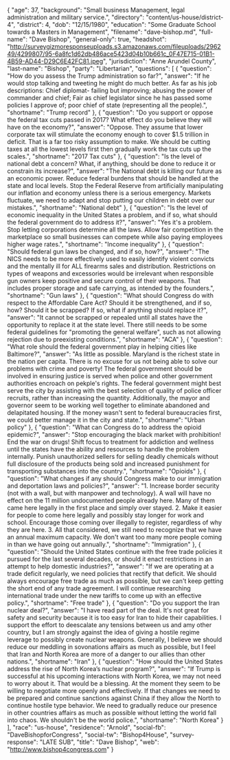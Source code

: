 {
  "age": 37,
  "background": "Small business Management, legal administration and military service.",
  "directory": "content/us-house/district-4",
  "district": 4,
  "dob": "12/15/1980",
  "education": "Some Graduate School towards a Masters in Management",
  "filename": "dave-bishop.md",
  "full-name": "Dave Bishop",
  "general-only": true,
  "headshot": "http://surveygizmoresponseuploads.s3.amazonaws.com/fileuploads/296249/4299807/95-6a8fc1d62db486ace5423d04b10b661c_0F47E715-01B1-4B59-AD44-D29C6E42FC81.jpeg",
  "jurisdiction": "Anne Arundel County",
  "last-name": "Bishop",
  "party": "Libertarian",
  "questions": [
    {
      "question": "How do you assess the Trump administration so far?",
      "answer": "If he would stop talking and tweeting he might do much better. As far as his job descriptions: Chief diplomat- failing but improving; abusing the power of commander and chief; Fair as chief legislator since he has passed some policies I approve of; poor chief of state (representing all the people).",
      "shortname": "Trump record"
    },
    {
      "question": "Do you support or oppose the federal tax cuts passed in 2017? What effect do you believe they will have on the economy?",
      "answer": "Oppose. They assume that lower corporate tax will stimulate the economy enough to cover $1.5 trillion in deficit. That is a far too risky assumption to make. We should be cutting taxes at all the lowest levels first then gradually work the tax cuts up the scales.",
      "shortname": "2017 Tax cuts"
    },
    {
      "question": "Is the level of national debt a concern? What, if anything, should be done to reduce it or constrain its increase?",
      "answer": "The National debt is killing our future as an economic power. Reduce federal burdens that should be handled at the state and local levels. Stop the Federal Reserve from artificially manipulating our inflation and economy unless there is a serious emergency. Markets fluctuate, we need to adapt and stop putting our children in debt over our mistakes.",
      "shortname": "National debt"
    },
    {
      "question": "Is the level of economic inequality in the United States a problem, and if so, what should the federal government do to address it?",
      "answer": "Yes it's a problem. Stop letting corporations determine all the laws. Allow fair competition in the marketplace so small businesses can compete while also paying employees higher wage rates.",
      "shortname": "Income inequality"
    },
    {
      "question": "Should federal gun laws be changed, and if so, how?",
      "answer": "The NICS needs to be more effectively used to easily identify violent convicts and the mentally ill for ALL firearms sales and distribution. Restrictions on types of weapons and excessories would be irrelevant when responsible gun owners keep positive and secure control of their weapons. That includes proper storage and safe carrying, as intended by the founders.",
      "shortname": "Gun laws"
    },
    {
      "question": "What should Congress do with respect to the Affordable Care Act? Should it be strengthened, and if so, how? Should it be scrapped? If so, what if anything should replace it?",
      "answer": "It cannot be scrapped or repealed until all states have the opportunity to replace it at the state level. There still needs to be some federal guidelines for \"promoting the general welfare\", such as not allowing rejection due to preexisting conditions.",
      "shortname": "ACA"
    },
    {
      "question": "What role should the federal government play in helping cities like Baltimore?",
      "answer": "As little as possible. Maryland is the richest state in the nation per capita. There is no excuse for us not being able to solve our problems with crime and poverty! The federal government should be involved in ensuring justice is served when police and other government authorities encroach on pekple's rights. The federal government might best serve the city by assisting with the best selection of quality of police officer recruits, rather than increasing the quantity.  Additionally, the mayor and governor seem to be working well together to eliminate abandoned and delapitated housing. If the money wasn't sent to federal bureaucracies first, we could better manage it in the city and state.",
      "shortname": "Urban policy"
    },
    {
      "question": "What can Congress do to address the opioid epidemic?",
      "answer": "Stop encouraging the black market with prohibition! End the war on drugs! Shift focus to treatment for addiction and wellness until the states have the ability and resources to handle the problem internally. Punish unauthorized sellers for selling deadly chemicals without full disclosure of the products being sold and increased punishment for transporting substances into the country.",
      "shortname": "Opioids"
    },
    {
      "question": "What changes if any should Congress make to our immigration and deportation laws and policies?",
      "answer": "1. Increase border security (not with a wall, but with manpower and technology). A wall will have no effect on the 11 million undocumented people already here. Many of them came here legally in the first place and simply over stayed. 2. Make it easier for people to come here legally and possibly stay longer for work and school. Encourage those coming over illegally to register, regardless of why they are here. 3. All that considered, we still need to recognize that we have an annual maximum capacity. We don't want too many more people coming in than we have going out annually.",
      "shortname": "Immigration"
    },
    {
      "question": "Should the United States continue with the free trade policies it pursued for the last several decades, or should it enact restrictions in an attempt to help domestic industries?",
      "answer": "If we are operating at a trade deficit regularly, we need policies that rectify that deficit. We should always encourage free trade as much as possible, but we can't keep getting the short end of any trade agreement. I will continue researching international trade under the new tariffs to come up with an effective policy.",
      "shortname": "Free trade"
    },
    {
      "question": "Do you support the Iran nuclear deal?",
      "answer": "I have read part of the deal. It's not great for safety and security because it is too easy for Iran to hide their capabilities.  I support the effort to deescalate any tensions between us and amy other country, but I am strongly against the idea of giving a hostile regime leverage to possibly create nuclear weapons.  Generally, I believe we should reduce our meddling in sovonations affairs as much as possible, but I feel that Iran and North Korea are more of a danger to our allies than other nations.",
      "shortname": "Iran"
    },
    {
      "question": "How should the United States address the rise of North Korea’s nuclear program?",
      "answer": "If Trump is successful at his upcoming interactions with North Korea, we may not need to worry about it. That would be a blessing. At the moment they seem to be willing to negotiate more openly and effectively.   If that changes we need to be prepared and continue sanctions against China if they allow the North to continue hostile type behavior. We need to gradually reduce our presence in other countries affairs as much as possible without letting the world fall into chaos. We shouldn't be the world police.",
      "shortname": "North Korea"
    }
  ],
  "race": "us-house",
  "residence": "Arnold",
  "social-fb": "DaveBishopforCongress",
  "social-tw": "Bishop4House",
  "survey-response": "LATE SUB",
  "title": "Dave Bishop",
  "web": "http://www.bishop4congress.com"
}
